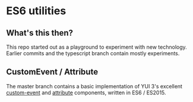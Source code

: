 # ES6 utilities

## What's this then?

This repo started out as a playground to experiment with new technology. Earlier commits and the typescript branch
contain mostly experiments.

## CustomEvent / Attribute
The master branch contains a basic implementation of YUI 3's excellent
[custom-event](http://yuilibrary.com/yui/docs/event-custom/) and [attribute](http://yuilibrary.com/yui/docs/attribute/)
components, written in ES6 / ES2015.
